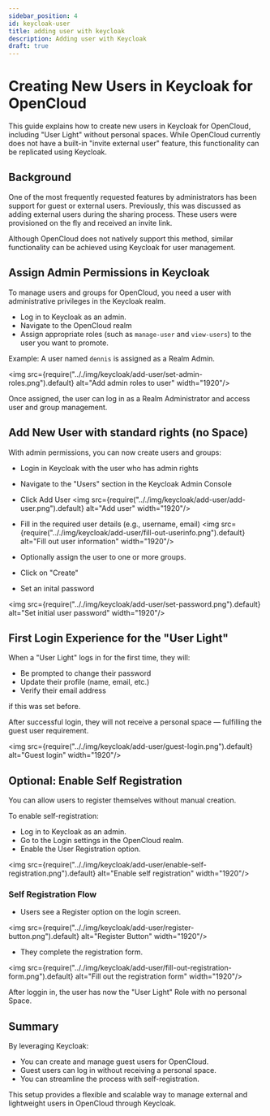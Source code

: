 ```yaml
---
sidebar_position: 4
id: keycloak-user
title: adding user with keycloak
description: Adding user with Keycloak
draft: true
---
```


# Creating New Users in Keycloak for OpenCloud

This guide explains how to create new users in Keycloak for OpenCloud, including "User Light" without personal spaces. While OpenCloud currently does not have a built-in "invite external user" feature, this functionality can be replicated using Keycloak.

## Background

One of the most frequently requested features by administrators has been support for guest or external users. Previously, this was discussed as adding external users during the sharing process. These users were provisioned on the fly and received an invite link.

Although OpenCloud does not natively support this method, similar functionality can be achieved using Keycloak for user management.

## Assign Admin Permissions in Keycloak

To manage users and groups for OpenCloud, you need a user with administrative privileges in the Keycloak realm.

- Log in to Keycloak as an admin.
- Navigate to the OpenCloud realm
- Assign appropriate roles (such as `manage-user` and `view-users`) to the user you want to promote.

Example: A user named `dennis` is assigned as a Realm Admin.

<img src={require(".././img/keycloak/add-user/set-admin-roles.png").default} alt="Add admin roles to user" width="1920"/>

Once assigned, the user can log in as a Realm Administrator and access user and group management.

## Add New User with standard rights (no Space)

With admin permissions, you can now create users and groups:

- Login in Keycloak with the user who has admin rights

- Navigate to the "Users" section in the Keycloak Admin Console

- Click Add User
  <img src={require(".././img/keycloak/add-user/add-user.png").default} alt="Add user" width="1920"/>

- Fill in the required user details (e.g., username, email)
  <img src={require(".././img/keycloak/add-user/fill-out-userinfo.png").default} alt="Fill out user information" width="1920"/>

- Optionally assign the user to one or more groups.

- Click on "Create"

- Set an inital password

<img src={require(".././img/keycloak/add-user/set-password.png").default} alt="Set initial user password" width="1920"/>

## First Login Experience for the "User Light"

When a "User Light" logs in for the first time, they will:

- Be prompted to change their password
- Update their profile (name, email, etc.)
- Verify their email address

if this was set before.

After successful login, they will not receive a personal space — fulfilling the guest user requirement.

<img src={require(".././img/keycloak/add-user/guest-login.png").default} alt="Guest login" width="1920"/>

## Optional: Enable Self Registration

You can allow users to register themselves without manual creation.

To enable self-registration:

- Log in to Keycloak as an admin.
- Go to the Login settings in the OpenCloud realm.
- Enable the User Registration option.

<img src={require(".././img/keycloak/add-user/enable-self-registration.png").default} alt="Enable self registration" width="1920"/>

### Self Registration Flow

- Users see a Register option on the login screen.

<img src={require(".././img/keycloak/add-user/register-button.png").default} alt="Register Button" width="1920"/>

- They complete the registration form.

<img src={require(".././img/keycloak/add-user/fill-out-registration-form.png").default} alt="Fill out the registration form" width="1920"/>

After loggin in, the user has now the "User Light" Role with no personal Space.

## Summary

By leveraging Keycloak:

- You can create and manage guest users for OpenCloud.
- Guest users can log in without receiving a personal space.
- You can streamline the process with self-registration.

This setup provides a flexible and scalable way to manage external and lightweight users in OpenCloud through Keycloak.
